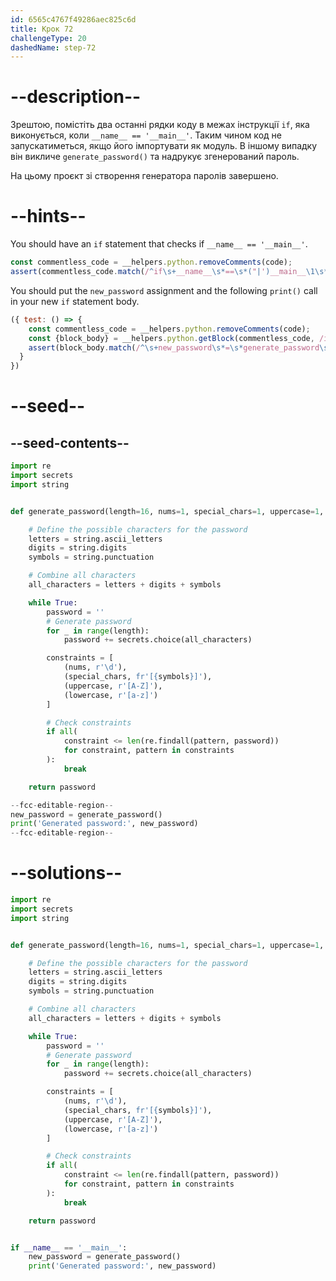 ```yaml
---
id: 6565c4767f49286aec825c6d
title: Крок 72
challengeType: 20
dashedName: step-72
---
```


# --description--

Зрештою, помістіть два останні рядки коду в межах інструкції `if`, яка виконується, коли `__name__ == '__main__'`. Таким чином код не запускатиметься, якщо його імпортувати як модуль. В іншому випадку він викличе `generate_password()` та надрукує згенерований пароль.

На цьому проєкт зі створення генератора паролів завершено.

# --hints--

You should have an `if` statement that checks if `__name__ == '__main__'`.

```js
const commentless_code = __helpers.python.removeComments(code);
assert(commentless_code.match(/^if\s+__name__\s*==\s*("|')__main__\1\s*:\s*$/m));
```

You should put the `new_password` assignment and the following `print()` call in your new `if` statement body.

```js
({ test: () => {
    const commentless_code = __helpers.python.removeComments(code);
    const {block_body} = __helpers.python.getBlock(commentless_code, /if\s+__name__\s*==\s*("|')__main__\3\s*/);
    assert(block_body.match(/^\s+new_password\s*=\s*generate_password\s*\(\s*\)\s*print\s*\(\s*("|')Generated\spassword:\1\s*,\s*new_password\s*\)\s*$/));    
  }
})
```

# --seed--

## --seed-contents--

```py
import re
import secrets
import string


def generate_password(length=16, nums=1, special_chars=1, uppercase=1, lowercase=1):

    # Define the possible characters for the password
    letters = string.ascii_letters
    digits = string.digits
    symbols = string.punctuation

    # Combine all characters
    all_characters = letters + digits + symbols

    while True:
        password = ''
        # Generate password
        for _ in range(length):
            password += secrets.choice(all_characters)

        constraints = [
            (nums, r'\d'),
            (special_chars, fr'[{symbols}]'),
            (uppercase, r'[A-Z]'),
            (lowercase, r'[a-z]')
        ]

        # Check constraints        
        if all(
            constraint <= len(re.findall(pattern, password))
            for constraint, pattern in constraints
        ):
            break

    return password

--fcc-editable-region--
new_password = generate_password()
print('Generated password:', new_password)
--fcc-editable-region--
```

# --solutions--

```py
import re
import secrets
import string


def generate_password(length=16, nums=1, special_chars=1, uppercase=1, lowercase=1):

    # Define the possible characters for the password
    letters = string.ascii_letters
    digits = string.digits
    symbols = string.punctuation

    # Combine all characters
    all_characters = letters + digits + symbols

    while True:
        password = ''
        # Generate password
        for _ in range(length):
            password += secrets.choice(all_characters)

        constraints = [
            (nums, r'\d'),
            (special_chars, fr'[{symbols}]'),
            (uppercase, r'[A-Z]'),
            (lowercase, r'[a-z]')
        ]

        # Check constraints
        if all(
            constraint <= len(re.findall(pattern, password))
            for constraint, pattern in constraints
        ):            
            break

    return password


if __name__ == '__main__':
    new_password = generate_password()
    print('Generated password:', new_password)

```

